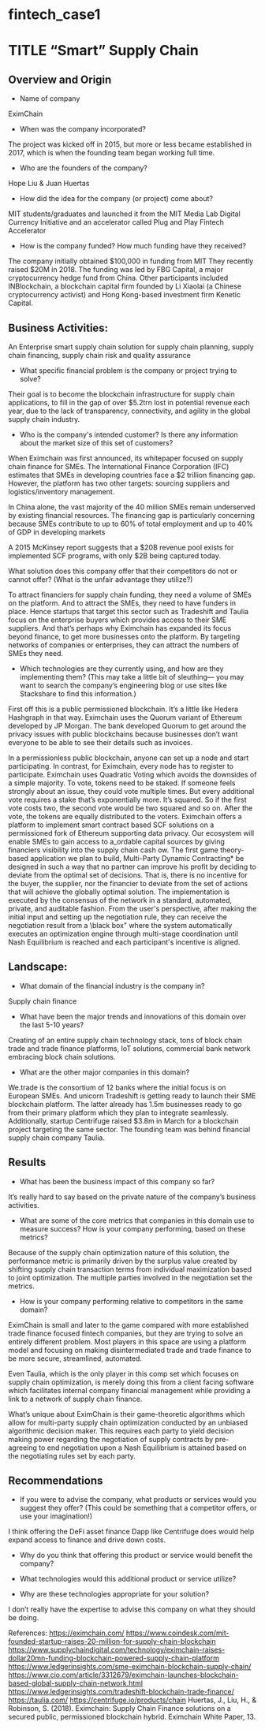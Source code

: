 # fintech_case1

# TITLE “Smart” Supply Chain

## Overview and Origin

* Name of company

EximChain

* When was the company incorporated? 

The project was kicked off in 2015, but more or less became established in 2017, which is when the founding team began working full time.

* Who are the founders of the company?

Hope Liu & Juan Huertas

* How did the idea for the company (or project) come about?

MIT students/graduates and launched it from the MIT Media Lab Digital Currency Initiative and an accelerator called Plug and Play Fintech Accelerator

* How is the company funded? How much funding have they received?

The company initially obtained $100,000 in funding from MIT
They recently raised $20M in 2018. The funding was led by FBG Capital, a major cryptocurrency hedge fund from China. Other participants included INBlockchain, a blockchain capital firm founded by Li Xiaolai (a Chinese cryptocurrency activist) and Hong Kong-based investment firm Kenetic Capital.

## Business Activities:

An Enterprise smart supply chain solution for supply chain planning, supply chain financing, supply chain risk and quality assurance

 

* What specific financial problem is the company or project trying to solve?

Their goal is to become the blockchain infrastructure for supply chain applications, to fill in the gap of over $5.2trn lost in potential revenue each year, due to the lack of transparency, connectivity, and agility in the global supply chain industry. 


* Who is the company's intended customer?  Is there any information about the market size of this set of customers?

When Eximchain was first announced, its whitepaper focused on supply chain finance for SMEs. The International Finance Corporation (IFC) estimates that SMEs in developing countries face a $2 trillion financing gap. However, the platform has two other targets: sourcing suppliers and logistics/inventory management.

In China alone, the vast majority of the 40 million SMEs remain underserved by existing financial resources. The financing gap is particularly concerning because SMEs contribute to up to 60% of total employment and up to 40% of GDP in developing markets

A 2015 McKinsey report suggests that a $20B revenue pool exists for implemented SCF programs, with only $2B being captured today.


What solution does this company offer that their competitors do not or cannot offer? (What is the unfair advantage they utilize?)

To attract financiers for supply chain funding, they need a volume of SMEs on the platform. And to attract the SMEs, they need to have funders in place. Hence startups that target this sector such as Tradeshift and Taulia focus on the enterprise buyers which provides access to their SME suppliers. And that’s perhaps why Eximchain has expanded its focus beyond finance, to get more businesses onto the platform. By targeting networks of companies or enterprises, they can attract the numbers of SMEs they need.

* Which technologies are they currently using, and how are they implementing them? (This may take a little bit of sleuthing–– you may want to search the company’s engineering blog or use sites like Stackshare to find this information.)

First off this is a public permissioned blockchain. It’s a little like Hedera Hashgraph in that way. Eximchain uses the Quorum variant of Ethereum developed by JP Morgan. The bank developed Quorum to get around the privacy issues with public blockchains because businesses don’t want everyone to be able to see their details such as invoices.

In a permissionless public blockchain, anyone can set up a node and start participating. In contrast, for Eximchain, every node has to register to participate. 
Eximchain uses Quadratic Voting which avoids the downsides of a simple majority. To vote, tokens need to be staked. If someone feels strongly about an issue, they could vote multiple times. But every additional vote requires a stake that’s exponentially more. It’s squared. So if the first vote costs two, the second vote would be two squared and so on. After the vote, the tokens are equally distributed to the voters.
Eximchain offers a platform to implement smart contract based SCF solutions on a permissioned fork of Ethereum
supporting data privacy. Our ecosystem will enable SMEs to gain access to a_ordable capital sources by giving financiers visibility into the supply chain cash ow. The first game theory-based application we plan to build, Multi-Party Dynamic Contracting* be designed in such a way that no partner can improve his profit by deciding to deviate from the optimal set of decisions. That is, there is no incentive for the buyer, the supplier, nor the financier to deviate from the set of actions that will achieve the globally optimal solution. The implementation is executed by the consensus of the network in a standard, automated, private, and auditable fashion. From the user's perspective, after making the initial input and setting up the negotiation rule, they can receive the negotiation result from a \black box" where the system automatically executes an optimization engine through multi-stage coordination until Nash Equilibrium is reached and each participant's incentive is aligned.

## Landscape:

* What domain of the financial industry is the company in?

Supply chain finance

* What have been the major trends and innovations of this domain over the last 5-10 years?

Creating of an entire supply chain technology stack, tons of block chain trade and trade finance platforms, IoT solutions, commercial bank network embracing block chain solutions.

* What are the other major companies in this domain?

We.trade is the consortium of 12 banks where the initial focus is on European SMEs. And unicorn Tradeshift is getting ready to launch their SME blockchain platform. The latter already has 1.5m businesses ready to go from their primary platform which they plan to integrate seamlessly.
Additionally, startup Centrifuge raised $3.8m in March for a blockchain project targeting the same sector. The founding team was behind financial supply chain company Taulia.


## Results

* What has been the business impact of this company so far?

It’s really hard to say based on the private nature of the company’s business activities.

* What are some of the core metrics that companies in this domain use to measure success? How is your company performing, based on these metrics?

Because of the supply chain optimization nature of this solution, the performance metric is primarily driven by the surplus value created by shifting supply chain transaction terms from individual maximization based to joint optimization. The multiple parties involved in the negotiation set the metrics.

* How is your company performing relative to competitors in the same domain?

EximChain is small and later to the game compared with more established trade finance focused fintech companies, but they are trying to solve an entirely different problem. Most players in this space are using a platform model and focusing on making disintermediated trade and trade finance to be more secure, streamlined, automated. 

Even Taulia, which is the only player in this comp set which focuses on supply chain optimization, is merely doing this from a client facing software which facilitates internal company financial management while providing a link to a network of supply chain finance.

What’s unique about EximChain is their game-theoretic algorithms which allow for multi-party supply chain optimization conducted by an unbiased algorithmic decision maker. This requires each party to yield decision making power regarding the negotiation of supply contracts by pre-agreeing to end negotiation upon a Nash Equilibrium is attained based on the negotiating rules set by each party.


## Recommendations

* If you were to advise the company, what products or services would you suggest they offer? (This could be something that a competitor offers, or use your imagination!)

I think offering the DeFi asset finance Dapp like Centrifuge does would help expand access to finance and drive down costs.

* Why do you think that offering this product or service would benefit the company?

* What technologies would this additional product or service utilize?

* Why are these technologies appropriate for your solution?

I don’t really have the expertise to advise this company on what they should be doing. 

References:
https://eximchain.com/
https://www.coindesk.com/mit-founded-startup-raises-20-million-for-supply-chain-blockchain
https://www.supplychaindigital.com/technology/eximchain-raises-dollar20mn-funding-blockchain-powered-supply-chain-platform
https://www.ledgerinsights.com/sme-eximchain-blockchain-supply-chain/
https://www.cio.com/article/3312679/eximchain-launches-blockchain-based-global-supply-chain-network.html
https://www.ledgerinsights.com/tradeshift-blockchain-trade-finance/
https://taulia.com/
https://centrifuge.io/products/chain
Huertas, J., Liu, H., & Robinson, S. (2018). Eximchain: Supply Chain Finance solutions on a secured public, permissioned blockchain hybrid. Eximchain White Paper, 13.

